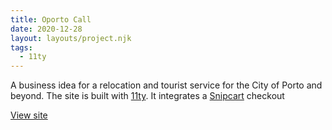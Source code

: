 ```yaml
---
title: Oporto Call
date: 2020-12-28
layout: layouts/project.njk
tags:
  - 11ty
---
```


A business idea for a relocation and tourist service for the City of Porto and beyond. The site is built with [11ty](https://www.11ty.dev/). It integrates a [Snipcart](https://snipcart.com/) checkout

[View site](https://oportocall.netlify.app/)
